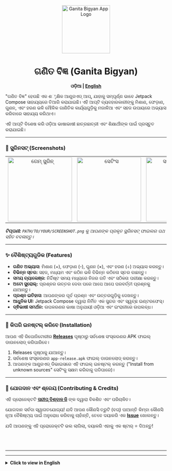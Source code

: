 <div align="center">
  <img src="https://i.ibb.co/Fqm0BDvV/ganitabigyanlogo.png" alt="Ganita Bigyan App Logo" width="150"/>
  <h1>ଗଣିତ ବିଜ୍ଞ (Ganita Bigyan)</h1>
</div>

<p align="center">
  <strong>ଓଡ଼ିଆ | <a href="#english">English</a></strong>
</p>

"ଗଣିତ ବିଜ୍ଞ" ହେଉଛି ଏକ ଶೈକ୍ଷିକ ଆଣ୍ଡ୍ରଏଡ୍ ଆପ୍, ଯାହାକୁ ସମ୍ପୂର୍ଣ୍ଣ ଭାବେ Jetpack Compose ସାହାଯ୍ୟରେ ତିଆରି କରାଯାଇଛି। ଏହି ଆପ୍‌ଟି ବ୍ୟବହାରକାରୀଙ୍କୁ ମିଶାଣ, ଫେଡ଼ାଣ, ଗୁଣନ, ଏବଂ ହରଣ ଭଳି ମୌଳିକ ଗାଣିତିକ କାର୍ଯ୍ୟଗୁଡ଼ିକୁ ମଜାଳିଆ ଏବଂ ସହଜ ଉପାୟରେ ଅଭ୍ୟାସ କରିବାରେ ସାହାଯ୍ୟ କରିଥାଏ।

ଏହି ଆପ୍‌ଟି ବିଶେଷ କରି ଓଡ଼ିଆ ଭାଷାଭାଷୀ ଛାତ୍ରଛାତ୍ରୀ ଏବଂ ଶିକ୍ଷାର୍ଥୀଙ୍କ ପାଇଁ ପ୍ରସ୍ତୁତ କରାଯାଇଛି।

---

### 📱 ସ୍କ୍ରିନସଟ୍ (Screenshots)

<table align="center">
  <tr>
    <td align="center"><img src="PATH/TO/YOUR/SCREENSHOT1.png" alt="ଗେମ୍ ସ୍କ୍ରିନ୍" width="200"/></td>
    <td align="center"><img src="PATH/TO/YOUR/SCREENSHOT2.png" alt="ସେଟିଂସ" width="200"/></td>
    <td align="center"><img src="PATH/TO/YOUR/SCREENSHOT3.png" alt="ସମୟ ଚ୍ୟାଲେଞ୍ଜ" width="200"/></td>
  </tr>
</table>

_**ଟିପ୍ପଣୀ:** `PATH/TO/YOUR/SCREENSHOT.png` କୁ ଆପଣଙ୍କ ପ୍ରକୃତ ସ୍କ୍ରିନସଟ୍ ଫାଇଲର ପଥ ସହିତ ବଦଳାନ୍ତୁ।_

---

### ✨ ବୈଶିଷ୍ଟ୍ୟଗୁଡିକ (Features)

*   **ଗଣିତ ଅଭ୍ୟାସ:** ମିଶାଣ (+), ଫେଡ଼ାଣ (-), ଗୁଣନ (×), ଏବଂ ହରଣ (÷) ଅଭ୍ୟାସ କରନ୍ତୁ।
*   **ବିଭିନ୍ନ ସ୍ତର:** ସହଜ, ମଧ୍ୟମ ଏବଂ କଠିନ ଭଳି ବିଭିନ୍ନ କଠିନତା ସ୍ତର ବାଛନ୍ତୁ।
*   **ସମୟ ଚ୍ୟାଲେଞ୍ଜ:** ନିର୍ଦ୍ଦିଷ୍ଟ ସମୟ ମଧ୍ୟରେ ନିଜର ଗତି ଏବଂ ସଠିକତା ପରୀକ୍ଷା କରନ୍ତୁ।
*   **ଅଟୋ ସ୍କ୍ରୋଲ୍:** ପ୍ରଶ୍ନର ଉତ୍ତର ଦେବା ପରେ ଆପେ ଆପେ ପରବର୍ତ୍ତୀ ପ୍ରଶ୍ନକୁ ଯାଆନ୍ତୁ।
*   **ପ୍ରଶ୍ନ ଇତିହାସ:** ଆପଣଙ୍କର ପୂର୍ବ ପ୍ରଶ୍ନ ଏବଂ ଉତ୍ତରଗୁଡ଼ିକୁ ଦେଖନ୍ତୁ।
*   **ଆଧୁନିକ UI:** Jetpack Compose ଦ୍ୱାରା ନିର୍ମିତ ଏକ ସୁନ୍ଦର ଏବଂ ସ୍ୱଚ୍ଛ ଇଣ୍ଟରଫେସ୍।
*   **ଦ୍ଵିଭାଷୀ ସମର୍ଥନ:** ଉପକରଣର ଭାଷା ଅନୁଯାୟୀ ଓଡ଼ିଆ ଏବଂ ଇଂରାଜୀରେ ଉପଲବ୍ଧ।

---

### 🚀 କିପରି ଇନଷ୍ଟଲ୍ କରିବେ (Installation)

ଆପଣ ଏହି ରିପୋଜିଟୋରୀର **[Releases](https://github.com/imsbg/Ganita-Bingya-App/releases)** ପୃଷ୍ଠାରୁ ସର୍ବଶେଷ ସଂସ୍କରଣର APK ଫାଇଲ୍ ଡାଉନଲୋଡ୍ କରିପାରିବେ।

1.  Releases ପୃଷ୍ଠାକୁ ଯାଆନ୍ତୁ।
2.  ସର୍ବଶେଷ ସଂସ୍କରଣର `app-release.apk` ଫାଇଲ୍ ଡାଉନଲୋଡ୍ କରନ୍ତୁ।
3.  ଆପଣଙ୍କ ଆଣ୍ଡ୍ରଏଡ୍ ଡିଭାଇସରେ ଏହି ଫାଇଲ୍ ଇନଷ୍ଟଲ୍ କରନ୍ତୁ ("Install from unknown sources" ସେଟିଂକୁ ସକ୍ଷମ କରିବାକୁ ପଡିପାରେ)।

---

### 🤝 ଯୋଗଦାନ ଏବଂ ଶ୍ରେୟ (Contributing & Credits)

ଏହି ପ୍ରୋଜେକ୍ଟଟି **[ସନ୍ଦୀପ୍ ବିଶ୍ବାଳ ଜି](https://www.instagram.com/sandeepbiswalg)** ଙ୍କ ଦ୍ୱାରା ବିକଶିତ ଏବଂ ପରିଚାଳିତ।

ଯୋଗଦାନ ସର୍ବଦା ସ୍ୱାଗତଯୋଗ୍ୟ! ଯଦି ଆପଣ କୌଣସି ତ୍ରୁଟି (ବଗ୍) ପାଆନ୍ତି କିମ୍ବା କୌଣସି ନୂଆ ବୈଶିଷ୍ଟ୍ୟ ପାଇଁ ଅନୁରୋଧ କରିବାକୁ ଚାହାଁନ୍ତି, ତେବେ ଦୟାକରି ଏକ **[Issue](https://github.com/imsbg/Ganita-Bingya-App/issues)** ଖୋଲନ୍ତୁ।

ଯଦି ଆପଣଙ୍କୁ ଏହି ପ୍ରୋଜେକ୍ଟଟି ଭଲ ଲାଗିଲା, ଦୟାକରି ଏହାକୁ ଏକ ଷ୍ଟାର୍ ⭐ ଦିଅନ୍ତୁ!

<br>
<br>

---
---

<details>
<summary><strong>Click to view in English</strong></summary>

<h1 id="english">Ganita Bigyan</h1>

<p align="center">
  <strong><a href="#">ଓଡ଼ିଆ</a> | English</strong>
</p>

"Ganita Bigyan" is an educational Android app built entirely with Jetpack Compose. This app helps users practice basic mathematical operations like addition, subtraction, multiplication, and division in a fun and interactive way.

This app is specially designed for Odia-speaking students and learners.

---

### 📱 Screenshots

<table align="center">
  <tr>
    <td align="center"><img src="PATH/TO/YOUR/SCREENSHOT1.png" alt="Game Screen" width="200"/></td>
    <td align="center"><img src="PATH/TO/YOUR/SCREENSHOT2.png" alt="Settings" width="200"/></td>
    <td align="center"><img src="PATH/TO/YOUR/SCREENSHOT3.png" alt="Timed Challenge" width="200"/></td>
  </tr>
</table>

_**Note:** Replace `PATH/TO/YOUR/SCREENSHOT.png` with the actual path to your screenshot files._

---

### ✨ Features

*   **Math Practice:** Practice Addition (+), Subtraction (-), Multiplication (×), and Division (÷).
*   **Multiple Levels:** Choose from different difficulty levels like Easy, Medium, and Hard.
*   **Timed Challenge:** Test your speed and accuracy within a specific time limit.
*   **Auto Scroll:** Automatically move to the next question after answering.
*   **Question History:** Review your past questions and answers.
*   **Modern UI:** A beautiful and clean interface built with Jetpack Compose.
*   **Bilingual Support:** Available in Odia and English based on the device's language settings.

---

### 🚀 Installation

You can download the latest APK file from the **[Releases](https://github.com/imsbg/Ganita-Bingya-App/releases)** page of this repository.

1.  Go to the Releases page.
2.  Download the `app-release.apk` file from the latest version.
3.  Install the file on your Android device (you may need to enable "Install from unknown sources").

---

### 🤝 Contributing & Credits

This project is developed and maintained by **[Sandeep Biswal G](https://www.instagram.com/sandeepbiswalg)**.

Contributions are always welcome! If you find a bug or have a feature request, please open an **[Issue](https://github.com/imsbg/Ganita-Bingya-App/issues)**.

If you like this project, please give it a star! ⭐

</details>
